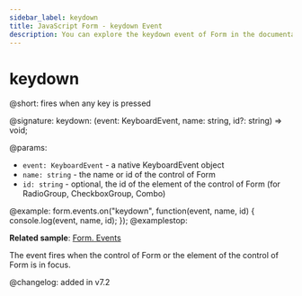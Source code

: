 ```yaml
---
sidebar_label: keydown 
title: JavaScript Form - keydown Event
description: You can explore the keydown event of Form in the documentation of the DHTMLX JavaScript UI library. Browse developer guides and API reference, try out code examples and live demos, and download a free 30-day evaluation version of DHTMLX Suite 7.
---
```


# keydown

@short: fires when any key is pressed

@signature: keydown: (event: KeyboardEvent, name: string, id?: string) => void;

@params:
- `event: KeyboardEvent` - a native KeyboardEvent object
- `name: string` - the name or id of the control of Form
- `id: string` - optional, the id of the element of the control of Form (for RadioGroup, CheckboxGroup, Combo)

@example:
form.events.on("keydown", function(event, name, id) {
    console.log(event, name, id);
});
@examplestop:

**Related sample**: [Form. Events](https://snippet.dhtmlx.com/vyipsaoa)

The event fires when the control of Form or the element of the control of Form is in focus.

@changelog: added in v7.2
